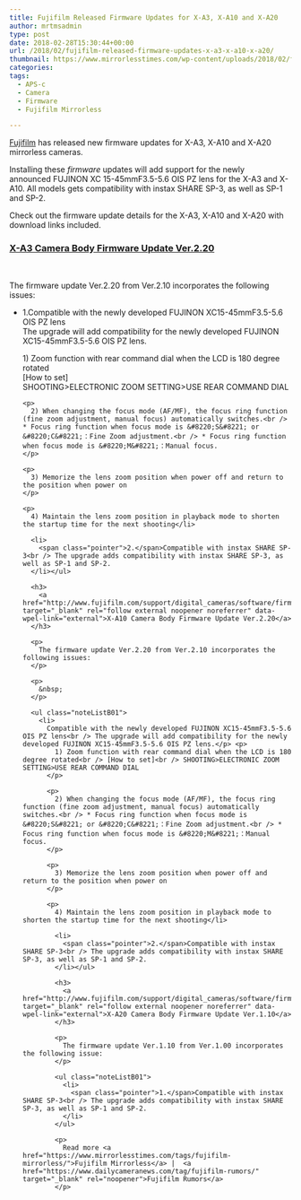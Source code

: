 ```yaml
---
title: Fujifilm Released Firmware Updates for X-A3, X-A10 and X-A20
author: mrtmsadmin
type: post
date: 2018-02-28T15:30:44+00:00
url: /2018/02/fujifilm-released-firmware-updates-x-a3-x-a10-x-a20/
thumbnail: https://www.mirrorlesstimes.com/wp-content/uploads/2018/02/fujifilm-released-firmware-updates-x-a3-x-a10-x-a20.jpg
categories:
tags:
  - APS-c
  - Camera
  - Firmware
  - Fujifilm Mirrorless

---
```

<a href="https://www.mirrorlesstimes.com/category/fujifilm/" target="_blank" rel="noopener">Fujifilm</a> has released new firmware updates for X-A3, X-A10 and X-A20 mirrorless cameras.

Installing these _firmware_ updates will add support for the newly announced FUJINON XC 15-45mmF3.5-5.6 OIS PZ lens for the X-A3 and X-A10. All models gets compatibility with instax SHARE SP-3, as well as SP-1 and SP-2.

Check out the firmware update details for the X-A3, X-A10 and X-A20 with download links included. <!--more-->

### <a href="http://www.fujifilm.com/support/digital_cameras/software/firmware/x/xa3/index.html" target="_blank" rel="follow external noopener noreferrer" data-wpel-link="external">X-A3 Camera Body Firmware Update Ver.2.20</a>

&nbsp;

The firmware update Ver.2.20 from Ver.2.10 incorporates the following issues:

<ul class="noteListB01">
  <li>
    <span class="pointer">1.</span>Compatible with the newly developed FUJINON XC15-45mmF3.5-5.6 OIS PZ lens<br /> The upgrade will add compatibility for the newly developed FUJINON XC15-45mmF3.5-5.6 OIS PZ lens.</p> <p>
      1) Zoom function with rear command dial when the LCD is 180 degree rotated<br /> [How to set]<br /> SHOOTING>ELECTRONIC ZOOM SETTING>USE REAR COMMAND DIAL
    </p>
    
    <p>
      2) When changing the focus mode (AF/MF), the focus ring function (fine zoom adjustment, manual focus) automatically switches.<br /> * Focus ring function when focus mode is &#8220;S&#8221; or &#8220;C&#8221;：Fine Zoom adjustment.<br /> * Focus ring function when focus mode is &#8220;M&#8221;：Manual focus.
    </p>
    
    <p>
      3) Memorize the lens zoom position when power off and return to the position when power on
    </p>
    
    <p>
      4) Maintain the lens zoom position in playback mode to shorten the startup time for the next shooting</li> 
      
      <li>
        <span class="pointer">2.</span>Compatible with instax SHARE SP-3<br /> The upgrade adds compatibility with instax SHARE SP-3, as well as SP-1 and SP-2.
      </li></ul> 
      
      <h3>
        <a href="http://www.fujifilm.com/support/digital_cameras/software/firmware/x/xa10/index.html" target="_blank" rel="follow external noopener noreferrer" data-wpel-link="external">X-A10 Camera Body Firmware Update Ver.2.20</a>
      </h3>
      
      <p>
        The firmware update Ver.2.20 from Ver.2.10 incorporates the following issues:
      </p>
      
      <p>
        &nbsp;
      </p>
      
      <ul class="noteListB01">
        <li>
          Compatible with the newly developed FUJINON XC15-45mmF3.5-5.6 OIS PZ lens<br /> The upgrade will add compatibility for the newly developed FUJINON XC15-45mmF3.5-5.6 OIS PZ lens.</p> <p>
            1) Zoom function with rear command dial when the LCD is 180 degree rotated<br /> [How to set]<br /> SHOOTING>ELECTRONIC ZOOM SETTING>USE REAR COMMAND DIAL
          </p>
          
          <p>
            2) When changing the focus mode (AF/MF), the focus ring function (fine zoom adjustment, manual focus) automatically switches.<br /> * Focus ring function when focus mode is &#8220;S&#8221; or &#8220;C&#8221;：Fine Zoom adjustment.<br /> * Focus ring function when focus mode is &#8220;M&#8221;：Manual focus.
          </p>
          
          <p>
            3) Memorize the lens zoom position when power off and return to the position when power on
          </p>
          
          <p>
            4) Maintain the lens zoom position in playback mode to shorten the startup time for the next shooting</li> 
            
            <li>
              <span class="pointer">2.</span>Compatible with instax SHARE SP-3<br /> The upgrade adds compatibility with instax SHARE SP-3, as well as SP-1 and SP-2.
            </li></ul> 
            
            <h3>
              <a href="http://www.fujifilm.com/support/digital_cameras/software/firmware/x/xa20/index.html" target="_blank" rel="follow external noopener noreferrer" data-wpel-link="external">X-A20 Camera Body Firmware Update Ver.1.10</a>
            </h3>
            
            <p>
              The firmware update Ver.1.10 from Ver.1.00 incorporates the following issue:
            </p>
            
            <ul class="noteListB01">
              <li>
                <span class="pointer">1.</span>Compatible with instax SHARE SP-3<br /> The upgrade adds compatibility with instax SHARE SP-3, as well as SP-1 and SP-2.
              </li>
            </ul>
            
            <p>
              Read more <a href="https://www.mirrorlesstimes.com/tags/fujifilm-mirrorless/">Fujifilm Mirrorless</a> |  <a href="https://www.dailycameranews.com/tag/fujifilm-rumors/" target="_blank" rel="noopener">Fujifilm Rumors</a>
            </p>